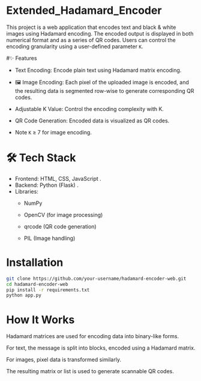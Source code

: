 # Extended_Hadamard_Encoder
This project is a web application that encodes text and black & white images using Hadamard encoding. The encoded output is displayed in both numerical format and as a series of QR codes. Users can control the encoding granularity using a user-defined parameter ``K``.

#✨ Features
-  Text Encoding: Encode plain text using Hadamard matrix encoding.

- 🖼 Image Encoding: Each pixel of the uploaded image is encoded, and the resulting data is segmented row-wise to generate corresponding QR codes.

-  Adjustable K Value: Control the encoding complexity with K.

-  QR Code Generation: Encoded data is visualized as QR codes.

- Note ``K`` ≥ 7 for image encoding.
  
# 🛠️ Tech Stack
- Frontend: HTML, CSS, JavaScript .
- Backend: Python (Flask) .
- Libraries:
  - NumPy

  - OpenCV (for image processing)

  - qrcode (QR code generation)

  - PIL (Image handling)
# Installation 
```bash
git clone https://github.com/your-username/hadamard-encoder-web.git
cd hadamard-encoder-web
pip install -r requirements.txt
python app.py
```
# How It Works
Hadamard matrices are used for encoding data into binary-like forms.

For text, the message is split into blocks, encoded using a Hadamard matrix.

For images, pixel data is transformed similarly.

The resulting matrix or list is used to generate scannable QR codes.
